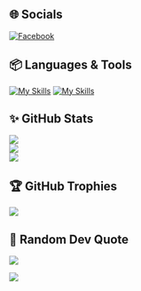 ## :globe_with_meridians: Socials
[![Facebook](https://img.shields.io/badge/Facebook-%231877F2.svg?logo=Facebook&logoColor=white)](https://www.facebook.com/nhattVim) 

## :package: Languages & Tools
[![My Skills](https://skillicons.dev/icons?i=html,css,js,java,markdown,cpp,cs,react,express,nodejs,net,mui,tailwindcss,mongodb)]()
[![My Skills](https://skillicons.dev/icons?i=unity,git,github,docker,figma,linux,ubuntu,arch,neovim)]()

## :sparkles: GitHub Stats
![](https://github-readme-stats.vercel.app/api?username=nhattVim&theme=radical&hide_border=false&include_all_commits=false&count_private=false&cache_seconds=86400)<br/>
![](https://readme-streak-stats.vercel.app/?user=nhattVim&theme=radical&hide_border=false)<br/>
![](https://github-readme-stats.vercel.app/api/top-langs/?username=nhattVim&theme=radical&hide_border=false&include_all_commits=false&count_private=false&layout=compact&cache_seconds=86400)

## :trophy: GitHub Trophies
![](https://github-trophies.vercel.app/?username=nhattVim&theme=radical&no-frame=false&no-bg=false&margin-w=4)

## :dizzy: Random Dev Quote
![](https://quotes-github-readme.vercel.app/api?type=horizontal&theme=radical)

![](https://komarev.com/ghpvc/?username=nhattVim&color=blue&style=flat)

<!-- ![](https://github-readme-streak-stats.herokuapp.com/?user=nhattVim&theme=radical&hide_border=false)<br/> -->
<!-- [![](https://visitcount.itsvg.in/api?id=nhattVim&icon=0&color=0)](https://visitcount.itsvg.in) -->

